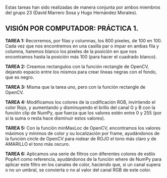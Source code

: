 Estas tareas han sido realizadas de manera conjunta por ambos miembros del grupo 23 (David Marrero Sosa y Hugo Hernández Morales).

## VISIÓN POR COMPUTADOR: PRÁCTICA 1.

**TAREA 1:** Recorremos, por filas y columnas, los 800 píxeles, de 100 en 100. Cada vez que nos encontremos en una casilla par o impar en ambas fila y columna, haremos blanco los pixeles de la posición en que nos encontramos hasta la posición más 100 (para hacer el cuadrado blanco).

**TAREA 2:** Creamos rectangulos con la función rectangle de OpenCV, dejando espacio entre los mismos para crear líneas negras con el fondo, que es negro.

**TAREA 3:** Misma que la tarea uno, pero con la función rectangle de OpenCV.

**TAREA 4:** Modificamos los colores de la codificación RGB, invirtiendo el color Rojo, y aumentando y disminuyendo el brillo del canal G y B con la función clip de NumPy, que fuerza que los valores estén entre 0 y 255 (por si la suma o resta hace disminuir estos valores).

**TAREA 5:** Con la función minMaxLoc de OpenCV, encontramos los valores máximos y mínimos de color y su localización por frame, ayudándonos de la función circle de OpenCV para rodear de ROJO el tono más claro y de AMARILLO el tono más oscuro.

**TAREA 6:** Aplicamos una serie de filtros con diferentes colores de estilo PopArt como referencia, ayudándonos de la función where de NumPy para aplicar este filtro en los canales de color, haciendo que, si un canal supera o no un umbral, se convierta o no al valor del canal RGB de este color.